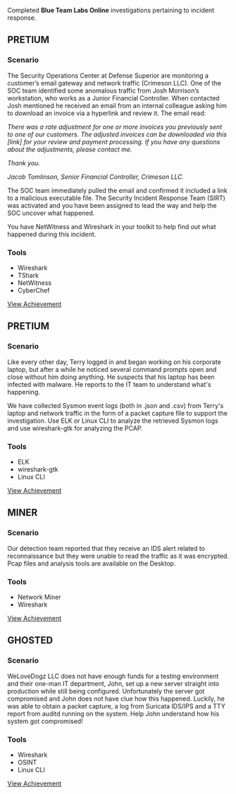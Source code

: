 Completed **Blue Team Labs Online** investigations pertaining to incident response.

## PRETIUM

### Scenario

The Security Operations Center at Defense Superior are monitoring a customer’s email gateway and network traffic (Crimeson LLC). One of the SOC team identified some anomalous traffic from Josh Morrison’s workstation, who works as a Junior Financial Controller. When contacted Josh mentioned he received an email from an internal colleague asking him to download an invoice via a hyperlink and review it. The email read:

*There was a rate adjustment for one or more invoices you previously sent to one of our customers. The adjusted invoices can be downloaded via this [link] for your review and payment processing. If you have any questions about the adjustments, please contact me.*

*Thank you.*

*Jacob Tomlinson, Senior Financial Controller, Crimeson LLC.*

The SOC team immediately pulled the email and confirmed it included a link to a malicious executable file. The Security Incident Response Team (SIRT) was activated and you have been assigned to lead the way and help the SOC uncover what happened.

You have NetWitness and Wireshark in your toolkit to help find out what happened during this incident. 

### Tools

- Wireshark
- TShark
- NetWitness
- CyberChef

<a href="https://blueteamlabs.online/achievement/share/76960/6">View Achievement</a>

## PRETIUM

### Scenario

Like every other day, Terry logged in and began working on his corporate laptop, but after a while he noticed several command prompts open and close without him doing anything. He suspects that his laptop has been infected with malware. He reports to the IT team to understand what's happening.

We have collected Sysmon event logs (both in .json and .csv) from Terry's laptop and network traffic in the form of a packet capture file to support the investigation. Use ELK or Linux CLI to analyze the retrieved Sysmon logs and use wireshark-gtk for analyzing the PCAP. 

### Tools

- ELK
- wireshark-gtk
- Linux CLI

<a href="https://blueteamlabs.online/achievement/share/76960/10">View Achievement</a>

## MINER

### Scenario

Our detection team reported that they receive an IDS alert related to reconnaissance but they were unable to read the traffic as it was encrypted. Pcap files and analysis tools are available on the Desktop. 

### Tools

- Network Miner
- Wireshark

<a href="https://blueteamlabs.online/achievement/share/76960/16">View Achievement</a>

## GHOSTED

### Scenario

WeLoveDogz LLC does not have enough funds for a testing environment and their one-man IT department, John, set up a new server straight into production while still being configured. Unfortunately the server got compromised and John does not have clue how this happened. Luckily, he was able to obtain a packet capture, a log from Suricata IDS/IPS and a TTY report from auditd running on the system. Help John understand how his system got compromised! 

### Tools

- Wireshark
- OSINT
- Linux CLI

<a href="https://blueteamlabs.online/achievement/share/76960/51">View Achievement</a>
